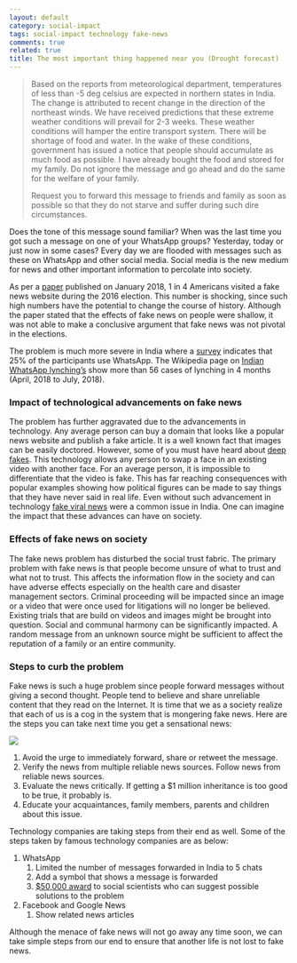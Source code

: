 ```yaml
---
layout: default
category: social-impact
tags: social-impact technology fake-news
comments: true
related: true
title: The most important thing happened near you (Drought forecast)
---
```


> Based on the reports from meteorological department, temperatures of less than -5 deg celsius are expected in northern states <!--more-->in India. The change is  attributed to recent change in the direction of the northeast winds. We have received predictions that these extreme weather conditions will prevail for 2-3 weeks. These weather conditions will hamper the entire transport system. There will be shortage of food and water. In the wake of these conditions, government has issued a notice that people should accumulate as much food as possible. I have already bought the food and stored for my family. Do not ignore the message and go ahead and do the same for the welfare of your family.
>
> Request you to forward this message to friends and family as soon as possible so that they do not starve and suffer during such dire circumstances.

Does the tone of this message sound familiar? When was the last time you got such a message on one of your WhatsApp groups? Yesterday, today or just now in some cases? Every day we are flooded with messages such as these on WhatsApp and other social media. Social media is the new medium for news and other important information to percolate into society. 

As per a [paper]( http://www.dartmouth.edu/~nyhan/fake-news-2016.pdf) published on January 2018, 1 in 4 Americans visited a fake news website during the 2016 election. This number is shocking, since such high numbers have the potential to change the course of history. Although the paper stated that the effects of fake news on people were shallow, it was not able to make a conclusive argument that fake news was not pivotal in the elections. 

The problem is much more severe in India where a [survey](https://www.livemint.com/Technology/O6DLmIibCCV5luEG9XuJWL/How-widespread-is-WhatsApps-usage-in-India.html) indicates that 25% of the participants use WhatsApp. The Wikipedia page on [Indian WhatsApp lynching’s](https://en.wikipedia.org/wiki/Indian_Whatsapp_lynchings) show more than 56 cases of lynching in 4 months (April, 2018 to July, 2018).

### Impact of technological advancements on fake news
The problem has further aggravated due to the advancements in technology. Any average person can buy a domain that looks like a popular news website and publish a fake article. It is a well known fact that images can be easily doctored. However, some  of you must have heard about [deep fakes](https://www.youtube.com/watch?v=dMF2i3A9Lzw). This technology allows any person to swap a face in an existing video with another face. For an average person, it is impossible to differentiate that the video is fake. This has far reaching consequences with popular examples showing how political figures can be made to say things that they have never said in real life. Even without such advancement in technology [fake viral news](https://www.buzzfeednews.com/article/pranavdixit/viral-whatsapp-hoaxes-are-indias-own-fake-news-crisis) were a common issue in India. One can imagine the impact that these advances can have on society.

### Effects of fake news on society
The fake news problem has disturbed the social trust fabric. The primary problem with fake news is that people become unsure of what to trust and what not to trust. This affects the information flow in the society and can have adverse effects especially on the health care and disaster management sectors. Criminal proceeding will be impacted since an image or a video that were once used for litigations will no longer be believed. Existing trials that are build on videos and images might be brought into question. Social and communal harmony can be significantly impacted. A random message from an unknown source might be sufficient to affect the reputation of a family or an entire community. 

### Steps to curb the problem
Fake news is such a huge problem since people forward messages without giving a second thought. People tend to believe and share unreliable content that they read on the Internet. It is time that we as a society realize that each of us is a cog in the system that is mongering fake news. 
Here are the steps you can take next time you get a sensational news:

![]({{site.baseurl}}/assets/images/blog-support/the_most_interesting_steps.jpg)

1.	Avoid the urge to immediately forward, share or retweet the message. 
2.	Verify the news from multiple reliable news sources. Follow news from reliable news sources.
3.	Evaluate the news critically. If getting a $1 million inheritance is too good to be true, it probably is.
4.	Educate your acquaintances, family members, parents and children about this issue.

Technology companies are taking steps from their end as well. Some of the steps taken by famous technology companies are as below:
1.	WhatsApp 
    1.	Limited the number of messages forwarded in India to 5 chats
    2.	Add a symbol that shows a message is forwarded
    3.	[$50,000 award](https://www.whatsapp.com/research/awards/) to social scientists who can suggest possible solutions to the problem
2.	Facebook and Google News
    1.	Show related news articles

Although the menace of fake news will not go away any time soon, we can take simple steps from our end to ensure that another life is not lost to fake news.

